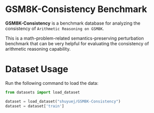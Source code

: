 # GSM8K-Consistency Benchmark
**GSM8K-Consistency** is a benchmark database for analyzing the consistency of `Arithmetic Reasoning on GSM8K`.

This is a math-problem-related semantics-preserving perturbation benchmark that can be very helpful for evaluating the consistency of arithmetic reasoning capability.

# Dataset Usage
Run the following command to load the data:
```python
from datasets import load_dataset

dataset = load_dataset("shuyuej/GSM8K-Consistency")
dataset = dataset['train']
```
